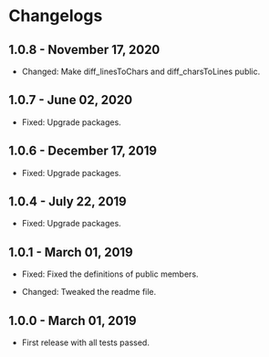 # Changelogs

## 1.0.8 - November 17, 2020

- Changed: Make diff_linesToChars and diff_charsToLines public.


## 1.0.7 - June 02, 2020

- Fixed: Upgrade packages.


## 1.0.6 - December 17, 2019

- Fixed: Upgrade packages.


## 1.0.4 - July 22, 2019

- Fixed: Upgrade packages.


## 1.0.1 - March 01, 2019

- Fixed: Fixed the definitions of public members.

- Changed: Tweaked the readme file.


## 1.0.0 - March 01, 2019

- First release with all tests passed.
